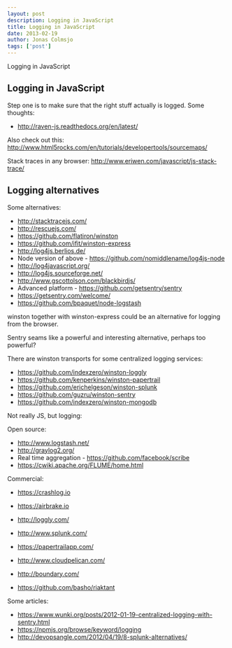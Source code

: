 ```yaml
---
layout: post
description: Logging in JavaScript
title: Logging in JavaScript
date: 2013-02-19
author: Jonas Colmsjo
tags: ['post']
---
```


Logging in JavaScript




## Logging in JavaScript

Step one is to make sure that the right stuff actually is logged. Some thoughts:

 * http://raven-js.readthedocs.org/en/latest/

Also check out this: http://www.html5rocks.com/en/tutorials/developertools/sourcemaps/ 

Stack traces in any browser: http://www.eriwen.com/javascript/js-stack-trace/

## Logging alternatives

Some alternatives:
 
 * http://stacktracejs.com/
 * http://rescuejs.com/
 * https://github.com/flatiron/winston
  * https://github.com/ifit/winston-express
 * http://log4js.berlios.de/
 * Node version of above - https://github.com/nomiddlename/log4js-node
 * http://log4javascript.org/
 * http://log4js.sourceforge.net/
 * http://www.gscottolson.com/blackbirdjs/
 * Advanced platform - https://github.com/getsentry/sentry
  * https://getsentry.com/welcome/
 * https://github.com/bpaquet/node-logstash
 
 
winston together with winston-express could be an alternative for logging from the browser.

Sentry seams like a powerful and interesting alternative, perhaps too powerful?


There are winston transports for some centralized logging services:

 * https://github.com/indexzero/winston-loggly
 * https://github.com/kenperkins/winston-papertrail
 * https://github.com/erichelgeson/winston-splunk
 * https://github.com/guzru/winston-sentry
 * https://github.com/indexzero/winston-mongodb

Not really JS, but logging:

Open source:

 * http://www.logstash.net/
 * http://graylog2.org/
 * Real time aggregation - https://github.com/facebook/scribe
 * https://cwiki.apache.org/FLUME/home.html
 
Commercial:

 * https://crashlog.io
 * https://airbrake.io
 * http://loggly.com/
 * http://www.splunk.com/
 * https://papertrailapp.com/
 * http://www.cloudpelican.com/
 * http://boundary.com/

 * https://github.com/basho/riaktant


Some articles:

 * https://www.wunki.org/posts/2012-01-19-centralized-logging-with-sentry.html
 * https://npmjs.org/browse/keyword/logging
 * http://devopsangle.com/2012/04/19/8-splunk-alternatives/
 
